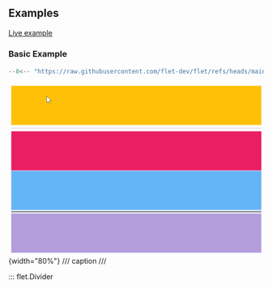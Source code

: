 ## Examples

[Live example](https://flet-controls-gallery.fly.dev/layout/divider)

### Basic Example

```python
--8<-- "https://raw.githubusercontent.com/flet-dev/flet/refs/heads/main/sdk/python/examples/controls/divider/basic.py"
```

![basic](https://raw.githubusercontent.com/flet-dev/flet/main/sdk/python/examples/controls/divider/media/basic.png){width="80%"}
/// caption
///

::: flet.Divider
